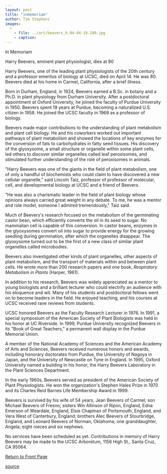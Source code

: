 ```yaml
---
layout: post
title: "inmemoriam"
author: Tim Stephens
images:
  -
    - file: ../art/beevers_h.04-04-19.180.jpg
    - caption: 
---
```


In Memoriam

Harry Beevers, eminent plant physiologist, dies at 80

Harry Beevers, one of the leading plant physiologists of the 20th century and a professor emeritus of biology at UCSC, died on April 14. He was 80\. Beevers died at his home in Carmel, California, after a brief illness.  

Born in Durham, England, in 1924, Beevers earned a B.Sc. in botany and a Ph.D. in plant physiology from Durham University. After a postdoctoral appointment at Oxford University, he joined the faculty of Purdue University in 1950. Beevers spent 19 years at Purdue, becoming a naturalized U.S. citizen in 1958. He joined the UCSC faculty in 1969 as a professor of biology.   

Beevers made major contributions to the understanding of plant metabolism and plant cell biology. He and his coworkers worked out important pathways of plant metabolism and showed the locations of key enzymes for the conversion of fats to carbohydrates in fatty seed tissues. His discovery of the glyoxysome, a small structure or organelle within some plant cells, led others to discover similar organelles called leaf peroxisomes, and stimulated further understanding of the role of peroxisomes in animals.  

"Harry Beevers was one of the giants in the field of plant metabolism, one of only a handful of biochemists who could claim to have discovered a new cellular organelle," said Lincoln Taiz, professor of professor of molecular, cell, and developmental biology at UCSC and a friend of Beevers.   

"He was also a charismatic leader in the field of plant biology whose opinions always carried great weight in any debate. To me, he was a mentor and role model, someone I admired tremendously," Taiz said.  

Much of Beevers's research focused on the metabolism of the germinating castor bean, which efficiently converts the oil in its seed to sugar. No mammalian cell is capable of this conversion. In castor beans, enzymes in the glyoxysomes convert oil into sugar to provide energy for the growing seedling during germination, after which the organelles disappear. The glyoxysome turned out to be the first of a new class of similar plant organelles called microbodies.  

Beevers also investigated other kinds of plant organelles, other aspects of plant metabolism, and the transport of materials within and between plant cells. He wrote more than 200 research papers and one book, _Respiratory Metabolism in Plants_ (Harper, 1961).   

In addition to his research, Beevers was widely appreciated as a mentor to young biologists and a brilliant lecturer who could electrify an audience with his eloquence and wit. Many of his students and postdoctoral fellows went on to become leaders in the field. He enjoyed teaching, and his courses at UCSC received rave reviews from students.   

UCSC honored Beevers as the Faculty Research Lecturer in 1976. In 1991, a special symposium of the American Society of Plant Biologists was held in his honor at UC Riverside. In 1999, Purdue University recognized Beevers in its "Book of Great Teachers," a permanent wall display in the Purdue Memorial Union.  

A member of the National Academy of Sciences and the American Academy of Arts and Sciences, Beevers received numerous honors and awards, including honorary doctorates from Purdue, the University of Nagoya in Japan, and the University of Newcastle on Tyne in England. In 1995, Oxford University named a building in his honor, the Harry Beevers Laboratory in the Plant Sciences Department.   

In the early 1960s, Beevers served as president of the American Society of Plant Physiologists. He won the organization's Stephen Hales Prize in 1970 and its Charles Reid Barnes Life Membership Award in 1999.   

Beevers is survived by his wife of 54 years, Jean Beevers of Carmel; son Michael Beevers of Fresno; sisters Win Allinson of Ripon, England, Edna Emerson of Weardale, England, Elsie Chapman of Portsmouth, England, and Vera West of Canterbury, England; brothers Alec Beevers of Stourbridge, England, and Leonard Beevers of Norman, Oklahoma; one granddaughter, Angela; eight nieces and six nephews.   

No services have been scheduled as yet. Contributions in memory of Harry Beevers may be made to the UCSC Arboretum, 1156 High St., Santa Cruz, CA 95064.   

[Return to Front Page][1]

[1]: http://currents.ucsc.edu/

[source](http://www1.ucsc.edu/currents/03-04/04-19/inmemoriam.html "Permalink to inmemoriam")
